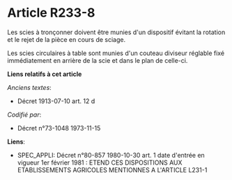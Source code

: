 # Article R233-8

Les scies à tronçonner doivent être munies d'un dispositif évitant la rotation et le rejet de la pièce en cours de sciage.

Les scies circulaires à table sont munies d'un couteau diviseur réglable fixé immédiatement en arrière de la scie et dans le
plan de celle-ci.

**Liens relatifs à cet article**

_Anciens textes_:

  - Décret  1913-07-10 art. 12 d

_Codifié par_:

  - Décret n°73-1048 1973-11-15

**Liens**:

  - SPEC_APPLI: Décret n°80-857 1980-10-30 art. 1 date d'entrée en vigueur 1er février 1981 : ETEND CES DISPOSITIONS AUX ETABLISSEMENTS AGRICOLES MENTIONNES A L'ARTICLE L231-1

